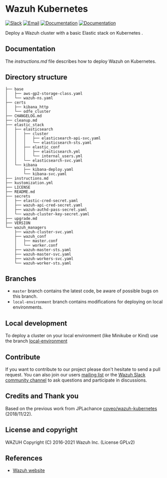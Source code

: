 # Wazuh Kubernetes

[![Slack](https://img.shields.io/badge/slack-join-blue.svg)](https://wazuh.com/community/join-us-on-slack/)
[![Email](https://img.shields.io/badge/email-join-blue.svg)](https://groups.google.com/forum/#!forum/wazuh)
[![Documentation](https://img.shields.io/badge/docs-view-green.svg)](https://documentation.wazuh.com)
[![Documentation](https://img.shields.io/badge/web-view-green.svg)](https://wazuh.com)

Deploy a Wazuh cluster with a basic Elastic stack on Kubernetes .

## Documentation

The *instructions.md* file describes how to deploy Wazuh on Kubernetes.

## Directory structure

    ├── base
    │   ├── aws-gp2-storage-class.yaml
    │   └── wazuh-ns.yaml
    ├── certs
    │   ├── kibana_http
    │   └── odfe_cluster
    ├── CHANGELOG.md
    ├── cleanup.md
    ├── elastic_stack
    │   ├── elasticsearch
    │   │   ├── cluster
    │   │   │   ├── elasticsearch-api-svc.yaml
    │   │   │   └── elasticsearch-sts.yaml
    │   │   ├── elastic_conf
    │   │   │   ├── elasticsearch.yml
    │   │   │   └── internal_users.yml
    │   │   └── elasticsearch-svc.yaml
    │   └── kibana
    │       ├── kibana-deploy.yaml
    │       └── kibana-svc.yaml
    ├── instructions.md
    ├── kustomization.yml
    ├── LICENSE
    ├── README.md
    ├── secrets
    │   ├── elastic-cred-secret.yaml
    │   ├── wazuh-api-cred-secret.yaml
    │   ├── wazuh-authd-pass-secret.yaml
    │   └── wazuh-cluster-key-secret.yaml
    ├── upgrade.md
    ├── VERSION
    └── wazuh_managers
        ├── wazuh-cluster-svc.yaml
        ├── wazuh_conf
        │   ├── master.conf
        │   └── worker.conf
        ├── wazuh-master-sts.yaml
        ├── wazuh-master-svc.yaml
        ├── wazuh-workers-svc.yaml
        └── wazuh-worker-sts.yaml


## Branches

* `master` branch contains the latest code, be aware of possible bugs on this branch.
* `local-environment` branch contains modifications for deploying on local environments.

## Local development

To deploy a cluster on your local environment (like Minikube or Kind) use the branch [local-environment](https://github.com/wazuh/wazuh-kubernetes/tree/local-environment/minikube)

## Contribute

If you want to contribute to our project please don't hesitate to send a pull request. You can also join our users [mailing list](https://groups.google.com/d/forum/wazuh) or the [Wazuh Slack community channel](https://wazuh.com/community/join-us-on-slack/) to ask questions and participate in discussions.

## Credits and Thank you

Based on the previous work from JPLachance [coveo/wazuh-kubernetes](https://github.com/coveo/wazuh-kubernetes) (2018/11/22).

## License and copyright

WAZUH
Copyright (C) 2016-2021 Wazuh Inc.  (License GPLv2)

## References

* [Wazuh website](http://wazuh.com)
